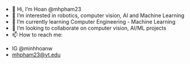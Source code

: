 - 👋 Hi, I’m Hoan @mhpham23
- 👀 I’m interested in robotics, computer vision, AI and Machine Learning
- 🌱 I’m currently learning Computer Engineering - Machine Learning
- 💞️ I’m looking to collaborate on computer vision, AI/ML projects
- 📫 How to reach me: 
 + IG @minhhoanw
 + mhpham23@vt.edu

<!---
mhpham23/mhpham23 is a ✨ special ✨ repository because its `README.md` (this file) appears on your GitHub profile.
You can click the Preview link to take a look at your changes.
--->
